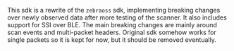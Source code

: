 This sdk is a rewrite of the `zebraoss` sdk, implementing breaking changes over newly observed data after more testing of the scanner.
It also includes support for SSI over BLE.
The main breaking changes are mainly around scan events and multi-packet headers.
Original sdk somehow works for single packets so it is kept for now, but it should be removed eventually.